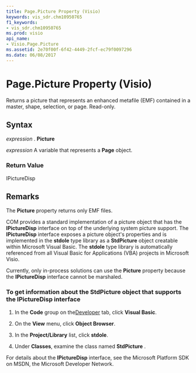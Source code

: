 ```yaml
---
title: Page.Picture Property (Visio)
keywords: vis_sdr.chm10950765
f1_keywords:
- vis_sdr.chm10950765
ms.prod: visio
api_name:
- Visio.Page.Picture
ms.assetid: 2e70f00f-6f42-4449-2fcf-ec79f0097296
ms.date: 06/08/2017
---
```



# Page.Picture Property (Visio)

Returns a picture that represents an enhanced metafile (EMF) contained in a master, shape, selection, or page. Read-only.


## Syntax

 _expression_ . **Picture**

 _expression_ A variable that represents a **Page** object.


### Return Value

IPictureDisp


## Remarks

The **Picture** property returns only EMF files.

COM provides a standard implementation of a picture object that has the **IPictureDisp** interface on top of the underlying system picture support. The **IPictureDisp** interface exposes a picture object's properties and is implemented in the **stdole** type library as a **StdPicture** object creatable within Microsoft Visual Basic. The **stdole** type library is automatically referenced from all Visual Basic for Applications (VBA) projects in Microsoft Visio.

Currently, only in-process solutions can use the **Picture** property because the **IPictureDisp** interface cannot be marshaled.


### To get information about the StdPicture object that supports the IPictureDisp interface




1. In the **Code** group on the[Developer](http://msdn.microsoft.com/library/1bdc55f5-8fc7-7257-03d5-c049eceb29ff%28Office.15%29.aspx) tab, click **Visual Basic**.
    
2. On the **View** menu, click **Object Browser**.
    
3. In the **Project/Library** list, click **stdole**.
    
4. Under **Classes**, examine the class named **StdPicture** .
    
For details about the **IPictureDisp** interface, see the Microsoft Platform SDK on MSDN, the Microsoft Developer Network.


